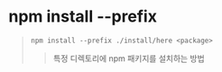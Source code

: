 # npm install --prefix

> `npm install --prefix ./install/here <package>`
>
> > 특정 디렉토리에 npm 패키지를 설치하는 방법
